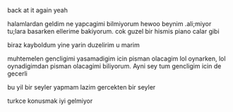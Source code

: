 back at it again
yeah


halamlardan geldim
ne yapcagimi bilmiyorum
hewoo
beynim .ali;miyor
tu;lara basarken ellerime bakiyorum.
cok guzel bir hismis
piano calar gibi

biraz kayboldum yine
yarin duzelirim u marim

muhtemelen gencligimi yasamadigim icin pisman olacagim
lol oynarken, lol oynadigimdan pisman olacagimi biliyorum.
Ayni sey tum gencligim icin de gecerli

bu yil bir seyler yapmam lazim
gercekten bir seyler

turkce konusmak iyi gelmiyor
